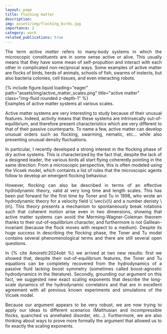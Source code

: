 ```yaml
---
layout: page
title: Flocking matter
description: 
img: assets/img/flocking_birds.jpg
importance: 2
category: work
related_publications: true
---
```


<p style='text-align: justify;' style="margin-bottom:1cm;">The term <em>active matter</em> refers to many-body systems in which the microscopic constituents are in some sense active or alive. This usually means that they have some mean of self-propultion and interact with each other in complicated non-reciprocal ways. Some examples of active matter are flocks of birds, herds of animals, schools of fish, swarms of instects, but also bacteria colonies, cell tissues, and even interacting robots.</p>

<div class="row justify-content-sm-center">
    <div class="col-sm-10 mt-3 mt-md-0">
        {% include figure.liquid loading="eager" path="assets/img/active_matter_scales.png" title="active matter" class="img-fluid rounded z-depth-1" %}
    </div>
	<div class="caption">
			Examples of active matter systems at various scales.
		</div>
</div>

<p style='text-align: justify;'>Active matter systems are very interesting to study because of their unusual features. Indeed, activity means that these systems are intrinsecally out-of-equilibrium, and therefore present characteristics which are very different to that of their passive counterparts. To name a few, active matter can develop unusual orders such as flocking, swarming, nematic, etc... while also presenting unusual density fluctuations.</p>

<p style='text-align: justify;'>In particular, I recently developed a strong interest in the flocking phase of dry active systems. This is characterized by the fact that, despite the lack of a designed leader, the various birds all start flying coherently pointing in the same direction. From a microscopic perspective, this is often modeled using the Vicsek model, which containts a list of rules that the microscopic agents follow to develop an emergent flocking behaviour.</p>

<p style='text-align: justify;'>However, flocking can also be described in terms of an effective hydrodynamic theory, valid at very long time and length scales. This has been put forward for the first time by Toner and Tu in 1998, who wrote an hydrodynamic theory for a velocity field \( \vec{v}\) and a number denisty \(n\). This theory presents a mechanism to spontaneously break rotations such that coherent motion arise even in two dimensions, showing that active matter systems can avoid the Merming-Wagner-Coleman theorem thanks to their out-of-equilibrium character, and furthermore is not Galilean-invariant (because the flock moves with respect to a medium). Despite its huge success in describing the flocking phase, the Toner and Tu model contains several phenomenological terms and there are still several open questions.</p>

<p style='text-align: justify;'>In {% cite Amoretti:2024obt %} we arrived at two new results: first we showed that, despite their out-of-equilibrium features, the Toner and Tu equations can be completely recovered from the hydrodynamics of a passive fluid lacking boost symmetry (sometimes called boost-agnostic hydrodynamics in the literature). Secondly, grounding our argument on this fact, we suggested new exact scaling exponents that describe the long-scale dynamics of the hydrodynamic correlators and that are in excellent agreement with all previous known experiments and simulations of the Vicsek model.</p>

<p style='text-align: justify;'>Because our argument appears to be very robust, we are now trying to apply our ideas to different scenarios (Malthusian and incompressible flocks, quanched vs annehaled disorder, etc...). Furthermore, we are also thinking about ways to prove more formally the argument that allowed us to fix exactly the scaling exponents.</p>